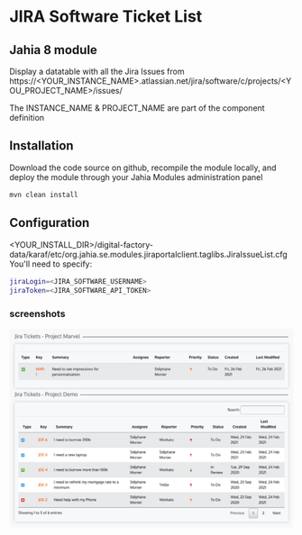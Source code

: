 # JIRA Software Ticket List 

## Jahia 8 module

Display a datatable with all the Jira Issues from https://<YOUR_INSTANCE_NAME>.atlassian.net/jira/software/c/projects/<YOU_PROJECT_NAME>/issues/

The INSTANCE_NAME & PROJECT_NAME are part of the component definition
## Installation

Download the code source on github, recompile the module locally, and deploy the module through your Jahia Modules administration panel

```bash
mvn clean install
```

## Configuration
<YOUR_INSTALL_DIR>/digital-factory-data/karaf/etc/org.jahia.se.modules.jiraportalclient.taglibs.JiraIssueList.cfg
You'll need to specify:
```bash
jiraLogin=<JIRA_SOFTWARE_USERNAME>
jiraToken=<JIRA_SOFTWARE_API_TOKEN>
```
### screenshots
![picture](./src/main/resources/images/jiraIssuesTables.png)





